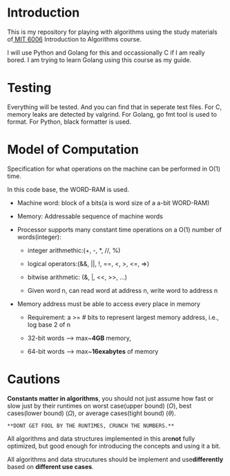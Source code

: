 # Introduction
This is my repository for playing with algorithms using the study materials of[ MIT 6006](https://ocw.mit.edu/courses/6-006-introduction-to-algorithms-spring-2020) Introduction to Algorithms course.

I will use Python and Golang for this and occassionally C if I am really bored.
I am trying to learn Golang using this course as my guide.

# Testing
Everything will be tested. And you can find that in seperate test files.
For C, memory leaks are detected by valgrind. For Golang, go fmt tool is used to format.
For Python, black formatter is used.

# Model of Computation
Specification for what operations on the machine can be performed in O(1) time.

In this code base, the WORD-RAM is used.

- Machine word: block of a bits(a is word size of a a-bit WORD-RAM)

- Memory: Addressable sequence of machine words

- Processor supports many constant time operations on a O(1) number of words(integer):
    - integer arithmethic:(+, -, *, //, %)

    - logical operators:(&&, ||, !, ==, <, >, <=, =>)

    - bitwise arithmetic: (&, |, <<, >>, ...)

    - Given word n, can read word at address n, write word to address n

- Memory address must be able to access every place in memory

    - Requirement: a >= # bits to represent largest memory address, i.e., log base 2 of n
    
    - 32-bit words --> max\~**4GB** memory, 

    - 64-bit words --> max\~**16exabytes** of memory

# Cautions

**Constants matter in algorithms**, you should not just assume how fast or slow just by their runtimes on worst case(upper bound) ($O$), best cases(lower bound) ($\Omega$), or average cases(tight bound) ($\theta$).

    **DONT GET FOOL BY THE RUNTIMES, CRUNCH THE NUMBERS.**

All algorithms and data structures implemented in this are**not** fully optimized, but good enough for introducing the concepts and using it a bit.

All algorithms and data strucutures should be implement and use**differently** based on **different use cases**.
